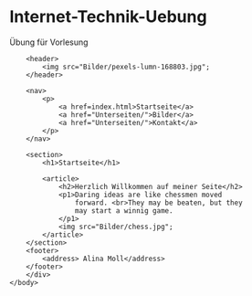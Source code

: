 # Internet-Technik-Uebung
Übung für Vorlesung 
<!DOCTYPE html>
<html>
    <head>
        <title>Meine Website</title>
        <meta charset="utf-8">
        <link href="Styles/stylesheet.css" rel="stylesheet">
    </head>
    <body>
        <div id=wrapper>
        
        <header>
            <img src="Bilder/pexels-lumn-168803.jpg";
        </header>
        
        <nav>
            <p>
                <a href=index.html>Startseite</a>
                <a href="Unterseiten/">Bilder</a>
                <a href="Unterseiten/">Kontakt</a>
            </p>
        </nav>
        
        <section>
            <h1>Startseite</h1>
            
            <article>
                <h2>Herzlich Willkommen auf meiner Seite</h2>
                <p1>Daring ideas are like chessmen moved
                    forward. <br>They may be beaten, but they
                    may start a winnig game.
                </p1>
                <img src="Bilder/chess.jpg";
            </article>
        </section>
        <footer>
            <address> Alina Moll</address>
        </footer>
        </div>
    </body>
</html>

